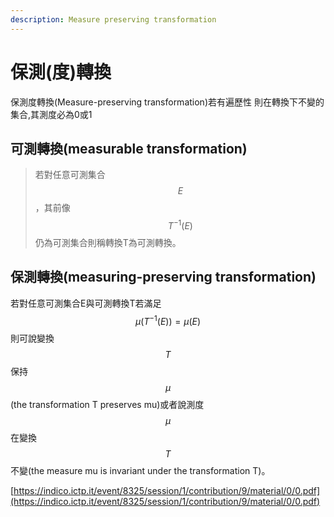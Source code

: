 ```yaml
---
description: Measure preserving transformation
---
```


# 保測(度)轉換

保測度轉換(Measure-preserving transformation)若有遍歷性 則在轉換下不變的集合,其測度必為0或1

## 可測轉換(measurable transformation)

> 若對任意可測集合$$E$$，其前像$$T^{-1}(E)$$仍為可測集合則稱轉換T為可測轉換。

## 保測轉換(measuring-preserving transformation)

若對任意可測集合E與可測轉換T若滿足$$\mu(T^{-1}(E))=\mu(E)$$則可說變換$$T$$保持$$\mu$$(the transformation T preserves mu)或者說測度$$\mu$$在變換$$T$$不變(the measure mu is invariant under the transformation T)。



[https://indico.ictp.it/event/8325/session/1/contribution/9/material/0/0.pdf](https://indico.ictp.it/event/8325/session/1/contribution/9/material/0/0.pdf)
